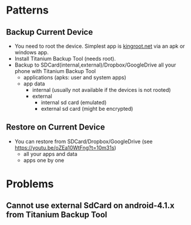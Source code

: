 # Patterns
## Backup Current Device
- You need to root the device. Simplest app is [kingroot.net](http://kingroot.net/) via an apk or windows app.
- Install Titanium Backup Tool (needs root).
- Backup to SDCard(internal,external)/Dropbox/GoogleDrive all your phone with Titanium Backup Tool
  - applications (apks: user and system apps)
  - app data
    - internal (usually not available if the devices is not rooted)
    - external
      - internal sd card (emulated)
      - external sd card (might be encrypted)
## Restore on Current Device
- You can restore from SDCard/Dropbox/GoogleDrive (see https://youtu.be/oZEa10WtFng?t=10m31s)
  - all your apps and data
  - apps one by one

# Problems
## Cannot use external SdCard on android-4.1.x from Titanium Backup Tool

